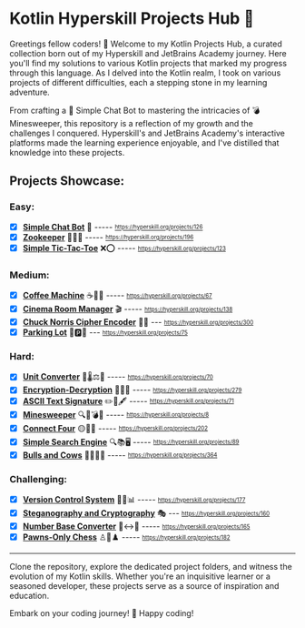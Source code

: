 # Kotlin Hyperskill Projects Hub 🚀

Greetings fellow coders! 👋 Welcome to my Kotlin Projects Hub, a curated collection born out of my Hyperskill and JetBrains Academy journey. Here you'll find my solutions to various Kotlin projects that marked my progress through this language. As I delved into the Kotlin realm, I took on various projects of different difficulties, each a stepping stone in my learning adventure.

From crafting a 🤖 Simple Chat Bot to mastering the intricacies of 💣 Minesweeper, this repository is a reflection of my growth and the challenges I conquered. Hyperskill's and JetBrains Academy's interactive platforms made the learning experience enjoyable, and I've distilled that knowledge into these projects.

## Projects Showcase:

### Easy:

-  [x] **[Simple Chat Bot](kotlin/Simple%20Chat%20Bot)** 🤖 ----- <sub><sup>https://hyperskill.org/projects/126</sub></sup>
-  [x] **[Zookeeper](kotlin/Zookeper)** 🦁🦓🦒 ----- <sub><sup>https://hyperskill.org/projects/196</sub></sup>
-  [x] **[Simple Tic-Tac-Toe](kotlin/Simple%20Tic-Tac-Toe)** ❌⭕ ----- <sub><sup>https://hyperskill.org/projects/123</sub></sup>

### Medium:

-  [x] **[Coffee Machine](kotlin/Coffee%20Machine)** ☕🥛🍵 ----- <sub><sup>https://hyperskill.org/projects/67</sub></sup>
-  [x] **[Cinema Room Manager](kotlin/Cinema%20Room%20Manager)** 🎬 ----- <sub><sup>https://hyperskill.org/projects/138</sub></sup>
-  [x] **[Chuck Norris Cipher Encoder](kotlin/Chuck%20Norris%20Cipher%20Encoder)** 💪🤠 --- <sub><sup>https://hyperskill.org/projects/300</sub></sup>
-  [x] **[Parking Lot](kotlin/Parking%20Lot)** 🚗🅿️🚦 --- <sub><sup>https://hyperskill.org/projects/75</sub></sup>

### Hard:

-  [x] **[Unit Converter](kotlin/Unit%20Converter)** 📐🌡️⚖️📏 ----- <sub><sup>https://hyperskill.org/projects/70</sub></sup>
-  [x] **[Encryption-Decryption](kotlin/Encryption-Decryption)** 🔐🕵️‍♂️ ----- <sub><sup>https://hyperskill.org/projects/279</sub></sup>
-  [x] **[ASCII Text Signature](kotlin/ASCII%20Text%20Signature)** ✏️📐🖋️ ----- <sub><sup>https://hyperskill.org/projects/71</sub></sup>
-  [x] **[Minesweeper](kotlin/Minesweeper)** 🔍🚩💣💥 ----- <sub><sup>https://hyperskill.org/projects/8</sub></sup>
-  [x] **[Connect Four](kotlin/Connect%20Four)** 🟡🧩🔴 ----- <sub><sup>https://hyperskill.org/projects/202</sub></sup>
-  [x] **[Simple Search Engine](kotlin/Simple%20Search%20Engine)** 🔍📚🖥️ ----- <sub><sup>https://hyperskill.org/projects/89</sub></sup>
-  [x] **[Bulls and Cows](kotlin/Bulls%20and%20Cows)** 🐂🐮🐮🐂 ----- <sub><sup>https://hyperskill.org/projects/364</sub></sup>

### Challenging:

-  [x] **[Version Control System](kotlin/Version%20Control%20System)** 🔄📂📊 ----- <sub><sup>https://hyperskill.org/projects/177</sub></sup>
-  [x] **[Steganography and Cryptography](kotlin/Steganography%20and%20Cryptography)** 🎭 --- <sub><sup>https://hyperskill.org/projects/160</sub></sup>
-  [x] **[Number Base Converter](kotlin/Number%20Base%20Converter)** 🔢↔️🧮 ----- <sub><sup>https://hyperskill.org/projects/165</sub></sup>
-  [x] **[Pawns-Only Chess](kotlin/Pawns-Only%20Chess)** ♙🏁♟️ ----- <sub><sup>https://hyperskill.org/projects/182</sub></sup>

---

Clone the repository, explore the dedicated project folders, and witness the evolution of my Kotlin skills. Whether you're an inquisitive learner or a seasoned developer, these projects serve as a source of inspiration and education.

Embark on your coding journey! 🚀 Happy coding!
